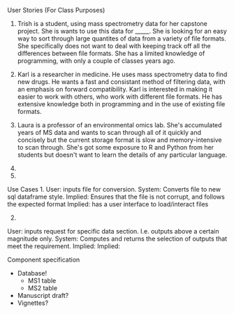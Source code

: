User Stories (For Class Purposes)

1. Trish is a student, using mass spectrometry data for her capstone project. She is wants to use this data for _____. She is looking for an easy way to sort through large quantites of data from a variety of file formats. She specifically does not want to deal with keeping track off all the 
differences between file formats. She has a limited knowledge of programming, with only a couple of classes years ago.

2. Karl is a researcher in medicine. He uses mass spectrometry data to find new drugs. He wants a fast and consistant method of filtering data, with an emphasis on forward compatibility. Karl is interested in making it easier to work with others, who work with different file formats. He has extensive knowledge both in programming and in the use of existing file formats.

3. Laura is a professor of an environmental omics lab. She's accumulated years of MS data and wants to scan through all of it quickly and concisely but the current storage format is slow and memory-intensive to scan through. She's got some exposure to R and Python from her students but doesn't want to learn the details of any particular language.

4.

5.


Use Cases
1.
User: inputs file for conversion.
System: Converts file to new sql dataframe style.
Implied: Ensures that the file is not corrupt, and follows the expected format 
Implied: has a user interface to load/interact files

2.
User: inputs request for specific data section. I.e. outputs above a certain magnitude only.
System: Computes and returns the selection of outputs that meet the requirement.
Implied: 
Implied: 




Component specification

  - Database!
    - MS1 table
    - MS2 table
  - Manuscript draft?
  - Vignettes?

